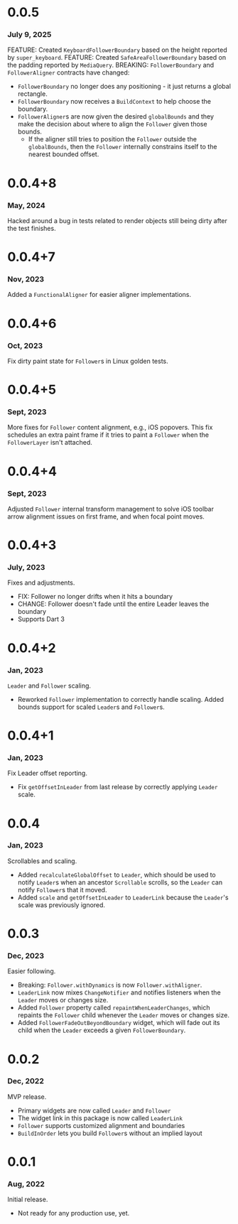 # 0.0.5
### July 9, 2025
FEATURE: Created `KeyboardFollowerBoundary` based on the height reported by `super_keyboard`.
FEATURE: Created `SafeAreaFollowerBoundary` based on the padding reported by `MediaQuery`.
BREAKING: `FollowerBoundary` and `FollowerAligner` contracts have changed:
 * `FollowerBoundary` no longer does any positioning - it just returns a global rectangle.
 * `FollowerBoundary` now receives a `BuildContext` to help choose the boundary.
 * `FollowerAligner`s are now given the desired `globalBounds` and they make the decision
    about where to align the `Follower` given those bounds.
   * If the aligner still tries to position the `Follower` outside the `globalBounds`, then
     the `Follower` internally constrains itself to the nearest bounded offset.

# 0.0.4+8
### May, 2024
Hacked around a bug in tests related to render objects still being dirty after the test finishes.

# 0.0.4+7
### Nov, 2023
Added a `FunctionalAligner` for easier aligner implementations.

# 0.0.4+6
### Oct, 2023
Fix dirty paint state for `Follower`s in Linux golden tests.

# 0.0.4+5
### Sept, 2023
More fixes for `Follower` content alignment, e.g., iOS popovers. This fix schedules an extra paint frame if it tries to paint a `Follower` when the `FollowerLayer` isn't attached.

# 0.0.4+4
### Sept, 2023
Adjusted `Follower` internal transform management to solve iOS toolbar arrow alignment issues on
first frame, and when focal point moves.

# 0.0.4+3
### July, 2023
Fixes and adjustments.

 * FIX: Follower no longer drifts when it hits a boundary
 * CHANGE: Follower doesn't fade until the entire Leader leaves the boundary
 * Supports Dart 3

# 0.0.4+2
### Jan, 2023
`Leader` and `Follower` scaling.

 * Reworked `Follower` implementation to correctly handle scaling. Added bounds support for scaled `Leader`s and `Follower`s.

# 0.0.4+1
### Jan, 2023
Fix Leader offset reporting.

 * Fix `getOffsetInLeader` from last release by correctly applying `Leader` scale.

# 0.0.4
### Jan, 2023
Scrollables and scaling.

 * Added `recalculateGlobalOffset` to `Leader`, which should be used to notify `Leader`s when an ancestor `Scrollable` scrolls, so the `Leader` can notify `Follower`s that it moved.
 * Added `scale` and `getOffsetInLeader` to `LeaderLink` because the `Leader`'s scale was previously ignored.

# 0.0.3
### Dec, 2023
Easier following.

 * Breaking: `Follower.withDynamics` is now `Follower.withAligner`.
 * `LeaderLink` now mixes `ChangeNotifier` and notifies listeners when the `Leader` moves or changes size.
 * Added `Follower` property called `repaintWhenLeaderChanges`, which repaints the `Follower` child whenever the `Leader` moves or changes size.
 * Added `FollowerFadeOutBeyondBoundary` widget, which will fade out its child when the `Leader` exceeds a given `FollowerBoundary`.

# 0.0.2
### Dec, 2022
MVP release.

 * Primary widgets are now called `Leader` and `Follower`
 * The widget link in this package is now called `LeaderLink`
 * `Follower` supports customized alignment and boundaries
 * `BuildInOrder` lets you build `Follower`s without an implied layout

# 0.0.1
### Aug, 2022
Initial release.

 * Not ready for any production use, yet.